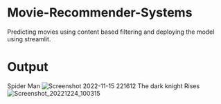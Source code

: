# Movie-Recommender-Systems
Predicting movies using content based filtering and deploying the model using streamlit.

# Output
Spider Man
![Screenshot 2022-11-15 221612](https://user-images.githubusercontent.com/67310375/227574185-a4c83e43-d77c-4fce-b534-7361463e3aaa.png)
The dark knight Rises
![Screenshot_20221224_100315](https://user-images.githubusercontent.com/67310375/227574855-d8f1e8fe-2dbd-47c0-85eb-a572af132a5c.png)




